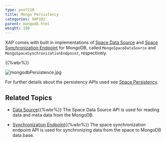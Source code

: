 ```yaml
---
type: post110
title: Mongo Persistency
categories: XAP102
parent: mongodb.html
weight: 100
---
```





XAP comes with built in implementations of [Space Data Source](./space-data-source-api.html) and [Space Synchronization Endpoint](./space-synchronization-endpoint-api.html)
 for MongoDB, called `MongoSpaceDataSource` and `MongoSpaceSynchronizationEndpoint`, respectively.

{{%wbr%}}

![mongodbPersistence.jpg](/attachment_files/mongodbPersistence.jpg)



For further details about the persistency APIs used see [Space Persistency](./space-persistency.html).


## Related Topics

- [Data Source](./mongodb-space-data-source.html){{%wbr%}}
The Space Data Source API is used for reading data and meta data from the MongoDB.

- [Synchronization Endpoint](./mongodb-space-synchronization-endpoint.html){{%wbr%}}
The space synchronization endpoint API is used for synchronizing data from the space to MongoDB data base.
